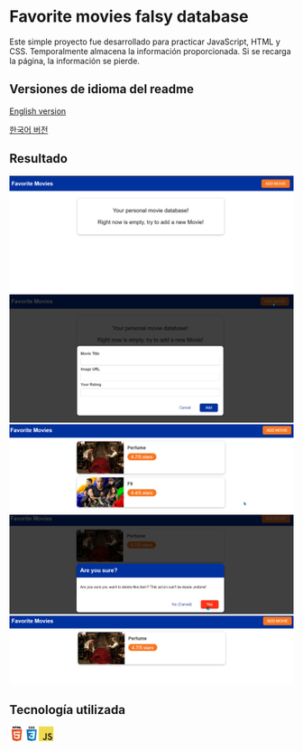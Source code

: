 # Favorite movies falsy database
Este simple proyecto fue desarrollado para practicar JavaScript, HTML y CSS. 
Temporalmente almacena la información proporcionada. Si se recarga la página, la información se pierde.

## Versiones de idioma del readme
[English version](https://github.com/AltoSolid/favoriteMovieFalsyDb)

[한국어 버전](https://github.com/AltoSolid/favoriteMovieFalsyDb/blob/main/readme-ko.md)

## Resultado
![img1](https://github.com/AltoSolid/favoriteMovieFalsyDb/blob/main/assets/img/img-1.png)
![img2](https://github.com/AltoSolid/favoriteMovieFalsyDb/blob/main/assets/img/img-2.png)
![imh3](https://github.com/AltoSolid/favoriteMovieFalsyDb/blob/main/assets/img/img-3.png)
![imh4](https://github.com/AltoSolid/favoriteMovieFalsyDb/blob/main/assets/img/img-4.png)
![img5](https://github.com/AltoSolid/favoriteMovieFalsyDb/blob/main/assets/img/img-5.png)

## Tecnología utilizada

<img align="left" alt="html" width="26px" src="https://raw.githubusercontent.com/github/explore/80688e429a7d4ef2fca1e82350fe8e3517d3494d/topics/html/html.png"> 
<img align="left" alt="css" width="26px" src="https://raw.githubusercontent.com/github/explore/80688e429a7d4ef2fca1e82350fe8e3517d3494d/topics/css/css.png"> 
<img align="left" alt="js" width="26px" src="https://raw.githubusercontent.com/github/explore/80688e429a7d4ef2fca1e82350fe8e3517d3494d/topics/javascript/javascript.png"> 
<br>
